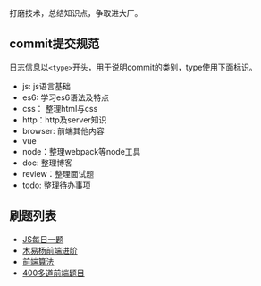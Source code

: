 
打磨技术，总结知识点，争取进大厂。

## commit提交规范
日志信息以`<type>`开头，用于说明commit的类别，type使用下面标识。
+ js: js语言基础
+ es6: 学习es6语法及特点
+ css： 整理html与css
+ http：http及server知识
+ browser: 前端其他内容
+ vue
+ node：整理webpack等node工具
+ doc: 整理博客
+ review：整理面试题
+ todo: 整理待办事项

## 刷题列表
+ [JS每日一题](https://github.com/lydiahallie/javascript-questions)
+ [木易杨前端进阶](https://github.com/Advanced-Frontend/Daily-Interview-Question)
+ [前端算法](https://github.com/sisterAn/JavaScript-Algorithms)
+ [400多道前端题目](https://github.com/sudheerj/javascript-interview-questions)
